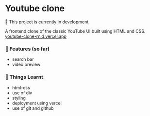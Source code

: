 # Youtube clone

🚧 This project is currently in development.

A frontend clone of the classic YouTube UI built using HTML and CSS.  
[youtube-clone-rnld.vercel.app](https://youtube-clone-rnld.vercel.app)

### 🚀 Features (so far)
- search bar
- video preview

### 🧠 Things Learnt
- html-css
- use of div
- styling
- deployment using vercel
- use of git and github
